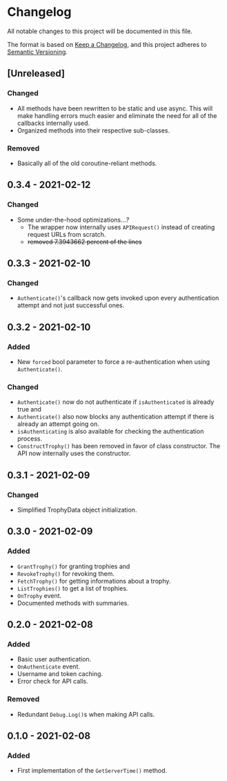 # Changelog
All notable changes to this project will be documented in this file.

The format is based on [Keep a Changelog](https://keepachangelog.com/en/1.0.0/),
and this project adheres to [Semantic Versioning](https://semver.org/spec/v2.0.0.html).

## [Unreleased]
### Changed
- All methods have been rewritten to be static and use async. This will make handling errors much easier and eliminate the need for all of the callbacks internally used.
- Organized methods into their respective sub-classes.

### Removed
- Basically all of the old coroutine-reliant methods.

## 0.3.4 - 2021-02-12
### Changed
- Some under-the-hood optimizations...*?*
    - The wrapper now internally uses `APIRequest()` instead of creating request URLs from scratch.
    - ~~removed 7.3943662 percent of the lines~~

## 0.3.3 - 2021-02-10
### Changed
- `Authenticate()`'s callback now gets invoked upon every authentication attempt and not just successful ones.

## 0.3.2 - 2021-02-10
### Added
- New `forced` bool parameter to force a re-authentication when using `Authenticate()`.
### Changed
- `Authenticate()` now do not authenticate if `isAuthenticated` is already true and
- `Authenticate()` also now blocks any authentication attempt if there is already an attempt going on.
- `isAuthenticating` is also available for checking the authentication process.
- `ConstructTrophy()` has been removed in favor of class constructor. The API now internally uses the constructor.

## 0.3.1 - 2021-02-09
### Changed
- Simplified TrophyData object initialization.

## 0.3.0 - 2021-02-09
### Added
- `GrantTrophy()` for granting trophies and
- `RevokeTrophy()` for revoking them.
- `FetchTrophy()` for getting informations about a trophy.
- `ListTrophies()` to get a list of trophies.
- `OnTrophy` event.
- Documented methods with summaries.

## 0.2.0 - 2021-02-08
### Added
- Basic user authentication.
- `OnAuthenticate` event.
- Username and token caching.
- Error check for API calls.

### Removed
- Redundant `Debug.Log()`s when making API calls.

## 0.1.0 - 2021-02-08
### Added
- First implementation of the `GetServerTime()` method.
